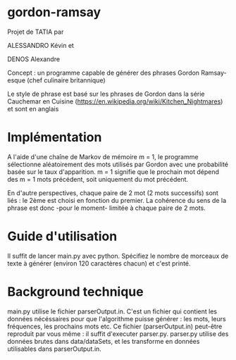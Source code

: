 # gordon-ramsay


Projet de TATIA par

ALESSANDRO Kévin
et

DENOS Alexandre


Concept  : un programme capable de générer des phrases Gordon Ramsay-esque (chef culinaire britannique)

Le style de phrase est basé sur les phrases de Gordon dans la série Cauchemar en Cuisine (https://en.wikipedia.org/wiki/Kitchen_Nightmares)  et sont en anglais


# Implémentation

A l'aide d'une chaîne de Markov de mémoire m = 1, le programme sélectionne aléatoirement des mots utilisés par Gordon avec une probabilité basée sur le taux d'apparition. 
m = 1 signifie que le prochain mot dépend des m = 1 mots précédent, soit uniquement du mot précédent.

En d'autre perspectives, chaque paire de 2 mot (2 mots successifs) sont liés : le 2ème est choisi en fonction du premier.
La cohérence du sens de la phrase est donc -pour le moment- limitée à chaque paire de 2 mots.

# Guide d'utilisation

Il suffit de lancer main.py avec python.
Spécifiez le nombre de morceaux de texte à générer (environ 120 caractères chacun) et c'est printé.

# Background technique

main.py utilise le fichier parserOutput.in. C'est un fichier qui contient les données nécéssaires pour que l'algorithme puisse générer : les mots, leurs fréquences, les prochains mots etc.
Ce fichier (parserOutput.in) peut-être reproduit par vous même : il suffit d'executer parser.py.
parser.py utilise des données brutes dans data/dataSets, et les transforme en données utilisables dans parserOutput.in.
